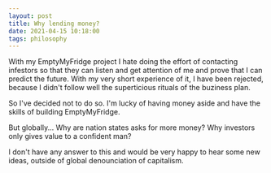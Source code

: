 ```yaml
---
layout: post
title: Why lending money?
date: 2021-04-15 10:18:00
tags: philosophy
---
```


With my EmptyMyFridge project I hate doing the effort of contacting infestors so that they can listen and get attention of me and prove that I can predict the future. With my very short experience of it, I have been rejected, because I didn't follow well the superticious rituals of the buziness plan.

So I've decided not to do so. I'm lucky of having money aside and have the skills of building EmptyMyFridge. 

But globally... Why are nation states asks for more money? Why investors only gives value to a confident man? 

I don't have any answer to this and would be very happy to hear some new ideas, outside of global denounciation of capitalism.
